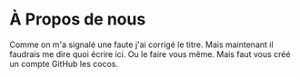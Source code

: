 # À Propos de nous
Comme on m'a signalé une faute j'ai corrigé le titre. Mais maintenant il faudrais me dire quoi écrire ici. Ou le faire vous même. Mais faut vous créé un compte GitHub les cocos.
